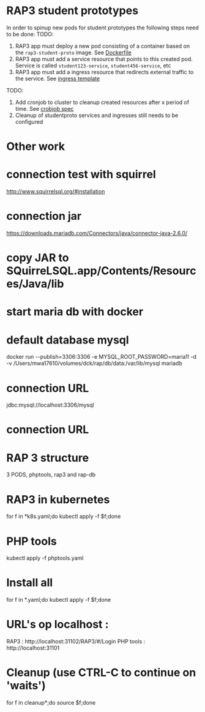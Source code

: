 # RAP3 student prototypes

In order to spinup new pods for student prototypes the following steps need to be done:
TODO:
1. RAP3 app must deploy a new pod consisting of a container based on the `rap3-student-proto` image. See [Dockerfile](../../RAP3USER/Dockerfile)
2. RAP3 app must add a service resource that points to this created pod. Service is called `student123-service`, `student456-service`, etc
3. RAP3 app must add a ingress resource that redirects external traffic to the service. See [ingress template](./ingress/ingress-student-template.yaml)

TODO:
1. Add cronjob to cluster to cleanup created resources after x period of time. See [crobjob spec](./cleanup-job/cleanup-job.yaml)
1. Cleanup of studentproto services and ingresses still needs to be configured

# Other work

# connection test with squirrel 
http://www.squirrelsql.org/#installation
# connection jar
https://downloads.mariadb.com/Connectors/java/connector-java-2.6.0/
# copy JAR to SQuirreLSQL.app/Contents/Resources/Java/lib

# start maria db  with docker
# default database mysql
docker run --publish=3306:3306 -e MYSQL_ROOT_PASSWORD=maria1! -d -v /Users/mwa17610/volumes/dck/rap/db/data:/var/lib/mysql mariadb
# connection URL 
jdbc:mysql://localhost:3306/mysql
# connection URL

# RAP 3 structure
3 PODS, phptools, rap3 and rap-db

# RAP3 in kubernetes
for f in *k8s.yaml;do kubectl apply -f $f;done
# PHP tools
kubectl apply -f phptools.yaml
# Install all 
for f in *.yaml;do kubectl apply -f $f;done

# URL's op localhost : 
RAP3 : http://localhost:31102/RAP3/#/Login
PHP tools : http://localhost:31101

# Cleanup (use CTRL-C to continue on 'waits')
for f in cleanup*;do source $f;done
